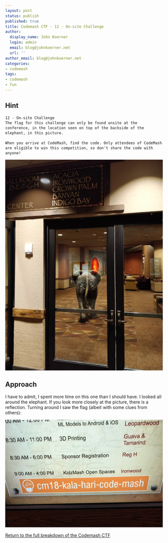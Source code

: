 ```yaml
---
layout: post
status: publish
published: true
title: Codemash CTF - 12 - On-site Challenge
author:
  display_name: John Koerner
  login: admin
  email: blog@johnkoerner.net
  url: ''
author_email: blog@johnkoerner.net
categories:
- codemash
tags:
- codemash
- fun
---
```


Hint
---
```
12 - On-site Challenge
The flag for this challenge can only be found onsite at the conference, in the location seen on top of the backside of the elephant, in this picture.

When you arrive at CodeMash, find the code. Only attendees of CodeMash are eligible to win this competition, so don't share the code with anyone!
```
![](/content/onsite.jpg)


Approach
---
I have to admit, I spent more time on this one than I should have. I looked all around the elephant.  If you look more closely at the picture, there is a reflection.  Turning around I saw the flag (albeit with some clues from others):

![](/content/codemashonsiteflag.jpg)

[Return to the full breakdown of the Codemash CTF](/codemash/codemash-ctf-breakdown/)